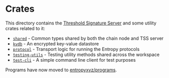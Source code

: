 # Crates

This directory contains the [Threshold Signature Server](https://github.com/entropyxyz/entropy-core/tree/master/crates/threshold-signature-server) and some utility crates related to it:

- [`shared`](https://github.com/entropyxyz/entropy-core/tree/master/crates/shared) - Common types shared by both the chain node and TSS server
- [`kvdb`](https://github.com/entropyxyz/entropy-core/tree/master/crates/kvdb) - An encrypted key-value datastore
- [`protocol`](https://github.com/entropyxyz/entropy-core/tree/master/crates/protocol) - Transport logic for running the Entropy protocols
- [`testing-utils`](https://github.com/entropyxyz/entropy-core/tree/master/crates/testing-utils) - Testing utility methods shared across the workspace
- [`test-cli`](https://github.com/entropyxyz/entropy-core/tree/master/crates/test-cli) - A simple command line client for test purposes

Programs have now moved to [entropyxyz/programs](https://github.com/entropyxyz/programs).
